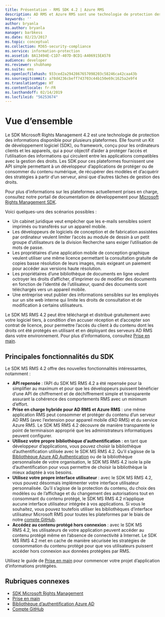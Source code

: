 ```yaml
---
title: Présentation - RMS SDK 4.2 | Azure RMS
description: AD RMS et Azure RMS sont une technologie de protection des informations qui vous aide à protéger les informations numériques contre toute utilisation non autorisée.
keywords: ''
author: bryanla
ms.author: bryanla
manager: barbkess
ms.date: 02/23/2017
ms.topic: conceptual
ms.collection: M365-security-compliance
ms.service: information-protection
ms.assetid: 8A13494E-C1D7-407D-BCD1-A406915EA578
audience: developer
ms.reviewer: shubhamp
ms.suite: ems
ms.openlocfilehash: 933ced2a2942867657098203c58246ca42caa43b
ms.sourcegitcommit: a78d4236cbeff743703c44b150e69c1625a2e9f4
ms.translationtype: HT
ms.contentlocale: fr-FR
ms.lasthandoff: 02/14/2019
ms.locfileid: "56253674"
---
```

# <a name="overview"></a>Vue d’ensemble

Le SDK Microsoft Rights Management 4.2 est une technologie de protection des informations disponible pour plusieurs plateformes.  Elle fournit un Kit de développement logiciel (SDK), ou framework, conçu pour les ordinateurs clients et les appareils, qui a pour objectif d’aider à protéger l’accès et l’utilisation des informations qui circulent entre les applications compatibles avec la gestion des droits. Les SDK pour ces plateformes fournissent une API simple permettant à un développeur d’applications de protéger ou de consommer du contenu numérique, de récupérer des modèles et d’acquérir des stratégies à partir d’un serveur, ainsi que d’autres tâches de gestion des droits.

Pour plus d’informations sur les plateformes actuellement prises en charge, consultez notre portail de documentation de développement pour [Microsoft Rights Management SDK](active-directory-rights-management-services-multi-platform-thin-client-sdk-portal.md).

Voici quelques-uns des scénarios possibles :

-   Un cabinet juridique veut empêcher que les e-mails sensibles soient imprimés ou transférés sur un appareil mobile.
-   Les développeurs de logiciels de conception et de fabrication assistées par ordinateur veulent limiter l’accès au module de dessin à un petit groupe d’utilisateurs de la division Recherche sans exiger l’utilisation de mots de passe.
-   Les propriétaires d’une application mobile de conception graphique veulent utiliser une même licence permettant la consultation gratuite de copies basse résolution de leurs images, mais exigeant un paiement pour accéder aux versions haute résolution.
-   Les propriétaires d’une bibliothèque de documents en ligne veulent octroyer les droits d’afficher, d’imprimer ou de modifier des documents en fonction de l’identité de l’utilisateur, quand des documents sont téléchargés vers un appareil mobile.
-   Une entreprise veut publier des informations sensibles sur les employés sur un site web interne qui limite les droits de consultation et de modification à certains utilisateurs.

Le SDK MS RMS 4.2 peut être téléchargé et distribué gratuitement avec votre logiciel tiers, à condition d’en accuser réception et d’accepter son contrat de licence, pour permettre l’accès du client à du contenu dont les droits ont été protégés en utilisant et en déployant des serveurs AD RMS dans votre environnement. Pour plus d’informations, consultez [Prise en main](get-started.md).

## <a name="sdk-highlights"></a>Principales fonctionnalités du SDK


Le SDK MS RMS 4.2 offre des nouvelles fonctionnalités intéressantes, notamment :

-   **API repensée** : l’API du SDK MS RMS 4.2 a été repensée pour la simplifier au maximum et pour que les développeurs puissent bénéficier d’une API de chiffrement et de déchiffrement simple et transparente assurant la cohérence des comportements RMS avec un minimum d’effort.
-   **Prise en charge hybride pour AD RMS et Azure RMS** : une même application RMS peut consommer et protéger du contenu d’un serveur AD RMS (avec l’extension pour appareil mobile d’AD RMS) et du service Azure RMS. Le SDK MS RMS 4.2 découvre de manière transparente le point de terminaison approprié que les administrateurs informatiques peuvent configurer.
-   **Utilisez votre propre bibliothèque d’authentification** : en tant que développeur d’applications, vous pouvez choisir la bibliothèque d’authentification utilisée avec le SDK MS RMS 4.2. Qu’il s’agisse de la [Bibliothèque Azure AD Authentication](https://msdn.microsoft.com/library/jj573266.aspx) ou de la bibliothèque personnalisée de votre organisation, le SDK MS RMS 4.2 isole la pile d’authentification pour vous permettre de choisir la bibliothèque la mieux adaptée à vos besoins.
-   **Utilisez votre propre interface utilisateur** : avec le SDK MS RMS 4.2, vous pouvez désormais implémenter votre interface utilisateur personnalisée. Qu’il s’agisse de la protection du contenu, du choix des modèles ou de l’affichage et du changement des autorisations tout en consommant du contenu protégé, le SDK MS RMS 4.2 n’applique aucune interface utilisateur intégrée à vos applications. Si vous le souhaitez, vous pouvez toutefois utiliser les bibliothèques d’interface utilisateur Microsoft RMS pour toutes les plateformes par le biais de notre [compte GitHub](https://github.com/AzureAD/).
-   **Accédez au contenu protégé hors connexion** : avec le SDK MS RMS 4.2, les utilisateurs de votre application peuvent accéder au contenu protégé même en l’absence de connectivité à Internet. Le SDK MS RMS 4.2 met en cache de manière sécurisée les stratégies de consommation du contenu protégé pour que vos utilisateurs puissent accéder hors connexion aux données protégées par RMS.

Utilisez le guide de [Prise en main](get-started.md) pour commencer votre projet d’application d’informations protégées.

## <a name="related-topics"></a>Rubriques connexes

* [SDK Microsoft Rights Management](active-directory-rights-management-services-multi-platform-thin-client-sdk-portal.md)
* [Prise en main](get-started.md)
* [Bibliothèque d’authentification Azure AD](https://msdn.microsoft.com/library/jj573266.aspx)
* [Compte GitHub](https://github.com/AzureAD/)
